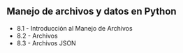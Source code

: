 ## Manejo de archivos y datos en Python

- 8.1 - Introducción al Manejo de Archivos
- 8.2 - Archivos
- 8.3 - Archivos JSON